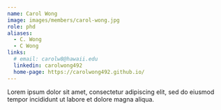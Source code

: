 ```yaml
---
name: Carol Wong
image: images/members/carol-wong.jpg
role: phd
aliases:
  - C. Wong
  - C Wong
links:
  # email: carolw8@hawaii.edu 
  linkedin: carolwong492
  home-page: https://carolwong492.github.io/
---
```


Lorem ipsum dolor sit amet, consectetur adipiscing elit, sed do eiusmod tempor incididunt ut labore et dolore magna aliqua.
